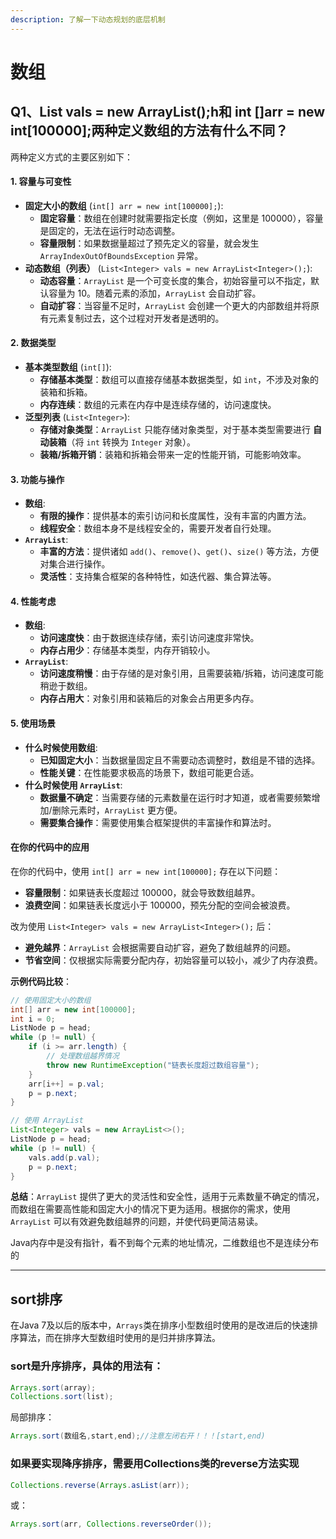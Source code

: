 ```yaml
---
description: 了解一下动态规划的底层机制
---
```


# 数组

## Q1、List vals = new ArrayList();h和 int \[]arr = new int\[100000];两种定义数组的方法有什么不同？

两种定义方式的主要区别如下：

#### 1. **容量与可变性**

* **固定大小的数组** (`int[] arr = new int[100000];`):
  * **固定容量**：数组在创建时就需要指定长度（例如，这里是 100000），容量是固定的，无法在运行时动态调整。
  * **容量限制**：如果数据量超过了预先定义的容量，就会发生 `ArrayIndexOutOfBoundsException` 异常。
* **动态数组（列表）** (`List<Integer> vals = new ArrayList<Integer>();`):
  * **动态容量**：`ArrayList` 是一个可变长度的集合，初始容量可以不指定，默认容量为 10。随着元素的添加，`ArrayList` 会自动扩容。
  * **自动扩容**：当容量不足时，`ArrayList` 会创建一个更大的内部数组并将原有元素复制过去，这个过程对开发者是透明的。

#### 2. **数据类型**

* **基本类型数组** (`int[]`):
  * **存储基本类型**：数组可以直接存储基本数据类型，如 `int`，不涉及对象的装箱和拆箱。
  * **内存连续**：数组的元素在内存中是连续存储的，访问速度快。
* **泛型列表** (`List<Integer>`):
  * **存储对象类型**：`ArrayList` 只能存储对象类型，对于基本类型需要进行 **自动装箱**（将 `int` 转换为 `Integer` 对象）。
  * **装箱/拆箱开销**：装箱和拆箱会带来一定的性能开销，可能影响效率。

#### 3. **功能与操作**

* **数组**:
  * **有限的操作**：提供基本的索引访问和长度属性，没有丰富的内置方法。
  * **线程安全**：数组本身不是线程安全的，需要开发者自行处理。
* **`ArrayList`**:
  * **丰富的方法**：提供诸如 `add()`、`remove()`、`get()`、`size()` 等方法，方便对集合进行操作。
  * **灵活性**：支持集合框架的各种特性，如迭代器、集合算法等。

#### 4. **性能考虑**

* **数组**:
  * **访问速度快**：由于数据连续存储，索引访问速度非常快。
  * **内存占用少**：存储基本类型，内存开销较小。
* **`ArrayList`**:
  * **访问速度稍慢**：由于存储的是对象引用，且需要装箱/拆箱，访问速度可能稍逊于数组。
  * **内存占用大**：对象引用和装箱后的对象会占用更多内存。

#### 5. **使用场景**

* **什么时候使用数组**:
  * **已知固定大小**：当数据量固定且不需要动态调整时，数组是不错的选择。
  * **性能关键**：在性能要求极高的场景下，数组可能更合适。
* **什么时候使用 `ArrayList`**:
  * **数据量不确定**：当需要存储的元素数量在运行时才知道，或者需要频繁增加/删除元素时，`ArrayList` 更方便。
  * **需要集合操作**：需要使用集合框架提供的丰富操作和算法时。

#### **在你的代码中的应用**

在你的代码中，使用 `int[] arr = new int[100000];` 存在以下问题：

* **容量限制**：如果链表长度超过 100000，就会导致数组越界。
* **浪费空间**：如果链表长度远小于 100000，预先分配的空间会被浪费。

改为使用 `List<Integer> vals = new ArrayList<Integer>();` 后：

* **避免越界**：`ArrayList` 会根据需要自动扩容，避免了数组越界的问题。
* **节省空间**：仅根据实际需要分配内存，初始容量可以较小，减少了内存浪费。

**示例代码比较**：

```java
// 使用固定大小的数组
int[] arr = new int[100000];
int i = 0;
ListNode p = head;
while (p != null) {
    if (i >= arr.length) {
        // 处理数组越界情况
        throw new RuntimeException("链表长度超过数组容量");
    }
    arr[i++] = p.val;
    p = p.next;
}
```

```java
// 使用 ArrayList
List<Integer> vals = new ArrayList<>();
ListNode p = head;
while (p != null) {
    vals.add(p.val);
    p = p.next;
}
```

**总结**：`ArrayList` 提供了更大的灵活性和安全性，适用于元素数量不确定的情况，而数组在需要高性能和固定大小的情况下更为适用。根据你的需求，使用 `ArrayList` 可以有效避免数组越界的问题，并使代码更简洁易读。



Java内存中是没有指针，看不到每个元素的地址情况，二维数组也不是连续分布的

***

## sort排序

在Java 7及以后的版本中，`Arrays`类在排序小型数组时使用的是改进后的快速排序算法，而在排序大型数组时使用的是归并排序算法。

### sort是升序排序，具体的用法有：

```java
Arrays.sort(array);
Collections.sort(list);
```

局部排序：

```java
Arrays.sort(数组名,start,end);//注意左闭右开！！！[start,end)
```

### 如果要实现降序排序，需要用Collections类的reverse方法实现

```java
Collections.reverse(Arrays.asList(arr));
```

或：

```java
Arrays.sort(arr, Collections.reverseOrder());
```
